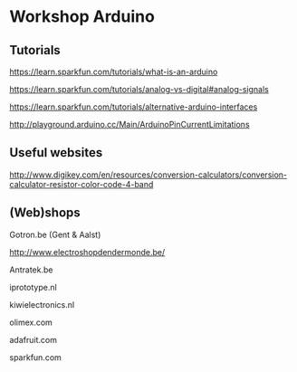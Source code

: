 # Workshop Arduino

## Tutorials

https://learn.sparkfun.com/tutorials/what-is-an-arduino

https://learn.sparkfun.com/tutorials/analog-vs-digital#analog-signals

https://learn.sparkfun.com/tutorials/alternative-arduino-interfaces

http://playground.arduino.cc/Main/ArduinoPinCurrentLimitations

## Useful websites

http://www.digikey.com/en/resources/conversion-calculators/conversion-calculator-resistor-color-code-4-band

## (Web)shops

Gotron.be (Gent & Aalst)

http://www.electroshopdendermonde.be/ 

Antratek.be

iprototype.nl

kiwielectronics.nl

olimex.com

adafruit.com

sparkfun.com
